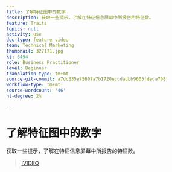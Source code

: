```yaml
---
title: 了解特征图中的数字
description: 获取一些提示，了解在特征信息屏幕中所报告的特征数。
feature: Traits
topics: null
activity: use
doc-type: feature video
team: Technical Marketing
thumbnail: 327171.jpg
kt: 6494
role: Business Practitioner
level: Beginner
translation-type: tm+mt
source-git-commit: a7dc335e75697a7b1720eccdadbb9605fdeda798
workflow-type: tm+mt
source-wordcount: '46'
ht-degree: 2%

---
```



# 了解特征图中的数字

获取一些提示，了解在特征信息屏幕中所报告的特征数。

>[!VIDEO](https://video.tv.adobe.com/v/327171/?quality=12&learn=on)
